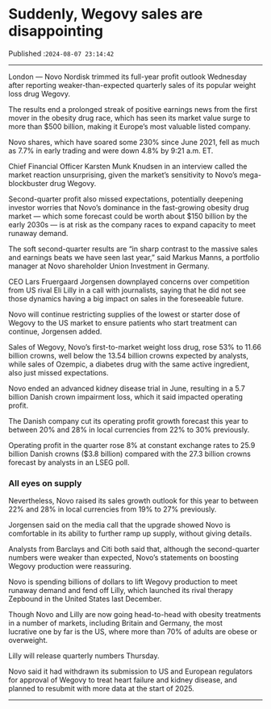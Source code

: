 # Suddenly, Wegovy sales are disappointing

Published :`2024-08-07 23:14:42`

---

London — Novo Nordisk trimmed its full-year profit outlook Wednesday after reporting weaker-than-expected quarterly sales of its popular weight loss drug Wegovy.

The results end a prolonged streak of positive earnings news from the first mover in the obesity drug race, which has seen its market value surge to more than $500 billion, making it Europe’s most valuable listed company.

Novo shares, which have soared some 230% since June 2021, fell as much as 7.7% in early trading and were down 4.8% by 9:21 a.m. ET.

Chief Financial Officer Karsten Munk Knudsen in an interview called the market reaction unsurprising, given the market’s sensitivity to Novo’s mega-blockbuster drug Wegovy.

Second-quarter profit also missed expectations, potentially deepening investor worries that Novo’s dominance in the fast-growing obesity drug market — which some forecast could be worth about $150 billion by the early 2030s — is at risk as the company races to expand capacity to meet runaway demand.

The soft second-quarter results are “in sharp contrast to the massive sales and earnings beats we have seen last year,” said Markus Manns, a portfolio manager at Novo shareholder Union Investment in Germany.

CEO Lars Fruergaard Jorgensen downplayed concerns over competition from US rival Eli Lilly in a call with journalists, saying that he did not see those dynamics having a big impact on sales in the foreseeable future.

Novo will continue restricting supplies of the lowest or starter dose of Wegovy to the US market to ensure patients who start treatment can continue, Jorgensen added.

Sales of Wegovy, Novo’s first-to-market weight loss drug, rose 53% to 11.66 billion crowns, well below the 13.54 billion crowns expected by analysts, while sales of Ozempic, a diabetes drug with the same active ingredient, also just missed expectations.

Novo ended an advanced kidney disease trial in June, resulting in a 5.7 billion Danish crown impairment loss, which it said impacted operating profit.

The Danish company cut its operating profit growth forecast this year to between 20% and 28% in local currencies from 22% to 30% previously.

Operating profit in the quarter rose 8% at constant exchange rates to 25.9 billion Danish crowns ($3.8 billion) compared with the 27.3 billion crowns forecast by analysts in an LSEG poll.

### All eyes on supply

Nevertheless, Novo raised its sales growth outlook for this year to between 22% and 28% in local currencies from 19% to 27% previously.

Jorgensen said on the media call that the upgrade showed Novo is comfortable in its ability to further ramp up supply, without giving details.

Analysts from Barclays and Citi both said that, although the second-quarter numbers were weaker than expected, Novo’s statements on boosting Wegovy production were reassuring.

Novo is spending billions of dollars to lift Wegovy production to meet runaway demand and fend off Lilly, which launched its rival therapy Zepbound in the United States last December.

Though Novo and Lilly are now going head-to-head with obesity treatments in a number of markets, including Britain and Germany, the most lucrative one by far is the US, where more than 70% of adults are obese or overweight.

Lilly will release quarterly numbers Thursday.

Novo said it had withdrawn its submission to US and European regulators for approval of Wegovy to treat heart failure and kidney disease, and planned to resubmit with more data at the start of 2025.

---

